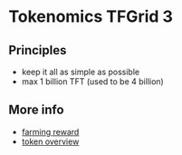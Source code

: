 # Tokenomics TFGrid 3

## Principles

- keep it all as simple as possible
- max 1 billion TFT (used to be 4 billion)

## More info

- [farming reward](farming_reward.md)
- [token overview](token_overview.md)